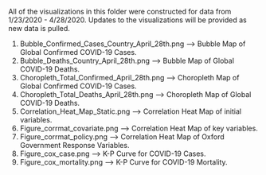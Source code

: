 All of the visualizations in this folder were constructed for data from 1/23/2020 - 4/28/2020. Updates to the visualizations will be provided as new data is pulled.

1. Bubble_Confirmed_Cases_Country_April_28th.png --> Bubble Map of Global Confirmed COVID-19 Cases.
2. Bubble_Deaths_Country_April_28th.png --> Bubble Map of Global COVID-19 Deaths.
3. Choropleth_Total_Confirmed_April_28th.png --> Choropleth Map of Global Confirmed COVID-19 Cases.
4. Choropleth_Total_Deaths_April_28th.png --> Choropleth Map of Global COVID-19 Deaths.
5. Correlation_Heat_Map_Static.png --> Correlation Heat Map of initial variables.
6. Figure_corrmat_covariate.png --> Correlation Heat Map of key variables.
7. Figure_corrmat_policy.png --> Correlation Heat Map of Oxford Government Response Variables.
8. Figure_cox_case.png --> K-P Curve for COVID-19 Cases.
9. Figure_cox_mortality.png --> K-P Curve for COVID-19 Mortality.
